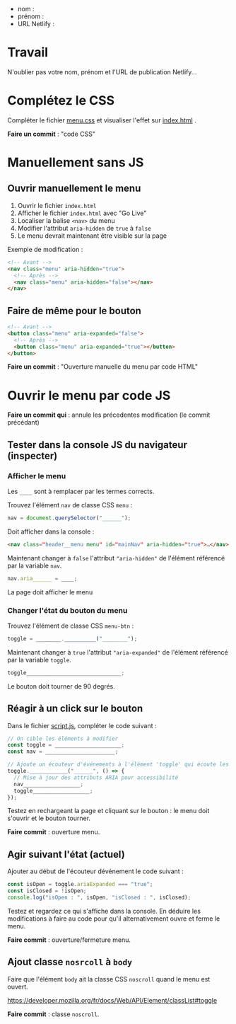 - nom :
- prénom :
- URL Netlify :

# Travail

N'oublier pas votre nom, prénom et l'URL de publication Netlify...

# Complétez le CSS

Compléter le fichier [menu.css](/src/css/components/menu.css) et visualiser l'effet sur [index.html](/index.html) .

**Faire un commit** : "code CSS"

# Manuellement sans JS

## Ouvrir manuellement le menu

1. Ouvrir le fichier `index.html`
2. Afficher le fichier `index.html` avec "Go Live"
3. Localiser la balise `<nav>` du menu
4. Modifier l'attribut `aria-hidden` de `true` à `false`
5. Le menu devrait maintenant être visible sur la page

Exemple de modification :

```html
<!-- Avant -->
<nav class="menu" aria-hidden="true">
  <!-- Après -->
  <nav class="menu" aria-hidden="false"></nav>
</nav>
```

## Faire de même pour le bouton

```html
<!-- Avant -->
<button class="menu" aria-expanded="false">
  <!-- Après -->
  <button class="menu" aria-expanded="true"></button>
</button>
```

**Faire un commit** : "Ouverture manuelle du menu par code HTML"

# Ouvrir le menu par code JS

**Faire un commit qui** : annule les précedentes modification (le commit précédant)

## Tester dans la console JS du navigateur (inspecter)

### Afficher le menu

Les `____` sont à remplacer par les termes corrects.

Trouvez l'élément `nav` de classe CSS `menu` :

```js
nav = document.querySelector("______");
```

Doit afficher dans la console :

```html
<nav class=​"header__menu menu" id=​"mainNav" aria-hidden=​"true">​…​</nav>
```

Maintenant changer à `false` l'attribut `"aria-hidden"` de l'élément référencé par la variable `nav`.

```js
nav.aria______ = ____;
```

La page doit afficher le menu

### Changer l'état du bouton du menu

Trouvez l'élément de classe CSS `menu-btn` :

```js
toggle = ________.__________("________");
```

Maintenant changer à `true` l'attribut `"aria-expanded"` de l'élément référencé par la variable `toggle`.

```js
toggle______________________________;
```

Le bouton doit tourner de 90 degrés.

## Réagir à un click sur le bouton

Dans le fichier [script.js](/src/js/script.js), compléter le code suivant :

```js
// On cible les éléments à modifier
const toggle = _____________________;
const nav = ______________________;

// Ajoute un écouteur d'événements à l'élément 'toggle' qui écoute les événements 'click'.
toggle.____________("______", () => {
  // Mise à jour des attributs ARIA pour accessibilité
  nav__________________;
  toggle__________________;
});
```

Testez en rechargeant la page et cliquant sur le bouton : le menu doit s'ouvrir et le bouton tourner.

**Faire commit** : ouverture menu.

## Agir suivant l'état (actuel)

Ajouter au début de l'écouteur dévénement le code suivant :

```js
const isOpen = toggle.ariaExpanded === "true";
const isClosed = !isOpen;
console.log("isOpen : ", isOpen, "isClosed : ", isClosed);
```

Testez et regardez ce qui s'affiche dans la console. En déduire les modifications à faire au code pour qu'il alternativement ouvre et ferme le menu.

**Faire commit** : ouverture/fermeture menu.

## Ajout classe `nosrcoll` à `body`

Faire que l'élément `body` ait la classe CSS `noscroll` quand le menu est ouvert.

https://developer.mozilla.org/fr/docs/Web/API/Element/classList#toggle

**Faire commit** : classe `noscroll`.
